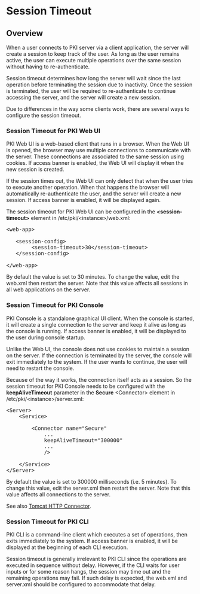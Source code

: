 Session Timeout
===============

## Overview

When a user connects to PKI server via a client application, the server will create a session to keep track of the user.
As long as the user remains active, the user can execute multiple operations over the same session without having to re-authenticate.

Session timeout determines how long the server will wait since the last operation before terminating the session due to inactivity.
Once the session is terminated, the user will be required to re-authenticate to continue accessing the server, and the server will create a new session.

Due to differences in the way some clients work, there are several ways to configure the session timeout.

### Session Timeout for PKI Web UI

PKI Web UI is a web-based client that runs in a browser.
When the Web UI is opened, the browser may use multiple connections to communicate with the server.
These connections are associated to the same session using cookies.
If access banner is enabled, the Web UI will display it when the new session is created.

If the session times out, the Web UI can only detect that when the user tries to execute another operation.
When that happens the browser will automatically re-authenticate the user, and the server will create a new session.
If access banner is enabled, it will be displayed again.

The session timeout for PKI Web UI can be configured in the **&lt;session-timeout&gt;** element in /etc/pki/&lt;instance&gt;/web.xml:

<pre>
&lt;web-app&gt;

   &lt;session-config&gt;
        &lt;session-timeout&gt;30&lt;/session-timeout&gt;
   &lt;/session-config&gt;

&lt;/web-app&gt;
</pre>

By default the value is set to 30 minutes.
To change the value, edit the web.xml then restart the server.
Note that this value affects all sessions in all web applications on the server.

### Session Timeout for PKI Console

PKI Console is a standalone graphical UI client.
When the console is started, it will create a single connection to the server and keep it alive as long as the console is running.
If access banner is enabled, it will be displayed to the user during console startup.

Unlike the Web UI, the console does not use cookies to maintain a session on the server.
If the connection is terminated by the server, the console will exit immediately to the system.
If the user wants to continue, the user will need to restart the console.

Because of the way it works, the connection itself acts as a session.
So the session timeout for PKI Console needs to be configured with the **keepAliveTimeout** parameter
in the **Secure** &lt;Connector&gt; element in /etc/pki/&lt;instance&gt;/server.xml:

<pre>
&lt;Server&gt;
    &lt;Service&gt;

        &lt;Connector name="Secure"
            ...
            keepAliveTimeout="300000"
            ...
            /&gt;

    &lt;/Service&gt;
&lt;/Server&gt;
</pre>

By default the value is set to 300000 milliseconds (i.e. 5 minutes).
To change this value, edit the server.xml then restart the server.
Note that this value affects all connections to the server.

See also [Tomcat HTTP Connector](https://tomcat.apache.org/tomcat-8.5-doc/config/http.html).

### Session Timeout for PKI CLI

PKI CLI is a command-line client which executes a set of operations, then exits immediately to the system.
If access banner is enabled, it will be displayed at the beginning of each CLI execution.

Session timeout is generally irrelevant to PKI CLI since the operations are executed in sequence without delay.
However, if the CLI waits for user inputs or for some reason hangs, the session may time out and the remaining operations may fail.
If such delay is expected, the web.xml and server.xml should be configured to accommodate that delay.
